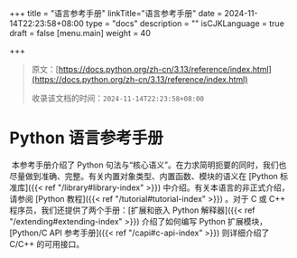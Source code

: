 +++
title = "语言参考手册"
linkTitle="语言参考手册"
date = 2024-11-14T22:23:58+08:00
type = "docs"
description = ""
isCJKLanguage = true
draft = false
[menu.main]
    weight = 40

+++

> 原文：[https://docs.python.org/zh-cn/3.13/reference/index.html](https://docs.python.org/zh-cn/3.13/reference/index.html)
>
> 收录该文档的时间：`2024-11-14T22:23:58+08:00`

# Python 语言参考手册

​	本参考手册介绍了 Python 句法与“核心语义”。在力求简明扼要的同时，我们也尽量做到准确、完整。有关内置对象类型、内置函数、模块的语义在 [Python 标准库]({{< ref "/library#library-index" >}}) 中介绍。有关本语言的非正式介绍，请参阅 [Python 教程]({{< ref "/tutorial#tutorial-index" >}}) 。对于 C 或 C++ 程序员，我们还提供了两个手册：[扩展和嵌入 Python 解释器]({{< ref "/extending#extending-index" >}}) 介绍了如何编写 Python 扩展模块，[Python/C API 参考手册]({{< ref "/capi#c-api-index" >}}) 则详细介绍了 C/C++ 的可用接口。
